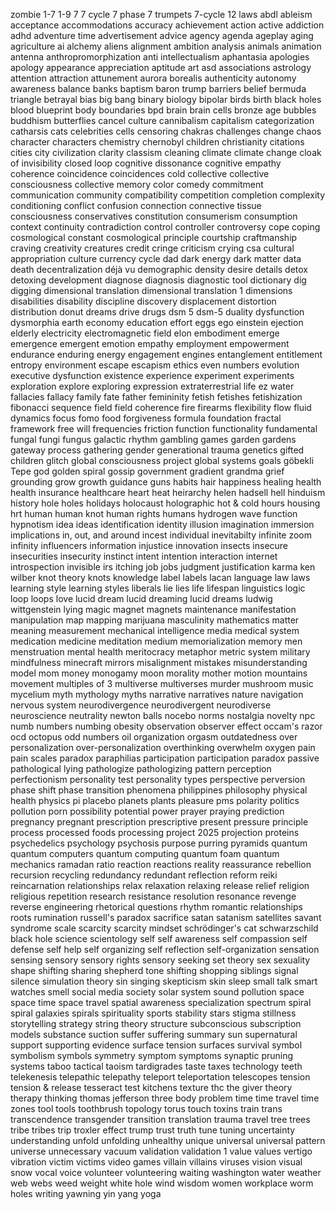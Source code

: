 zombie
1-7
1-9
7
7 cycle
7 phase
7 trumpets
7-cycle
12 laws
abdl
ableism
acceptance
accommodations
accuracy
achievement
action
active
addiction
adhd
adventure time
advertisement
advice
agency
agenda
ageplay
aging
agriculture
ai
alchemy
aliens
alignment
ambition
analysis
animals
animation
antenna
anthropromorphization
anti intellectualism
aphantasia
apologies
apology
appearance
appreciation
aptitude
art
asd
associations
astrology
attention
attraction
attunement
aurora borealis
authenticity
autonomy
awareness
balance
banks
baptism
baron trump
barriers
belief
bermuda triangle
betrayal
bias
big bang
binary
biology
bipolar
birds
birth
black holes
blood
blueprint
body
boundaries
bpd
brain
brain cells
bronze age
bubbles
buddhism
butterflies
cancel culture
cannibalism
capitalism
categorization
catharsis
cats
celebrities
cells
censoring
chakras
challenges
change
chaos
character
characters
chemistry
chernobyl
children
christianity
citations
cities
city
civilization
clarity
classism
cleaning
climate
climate change
cloak of invisibility
closed loop
cognitive dissonance
cognitive empathy
coherence
coincidence
coincidences
cold
collective
collective consciousness
collective memory
color
comedy
commitment
communication
community
compatibility
competition
completion
complexity
conditioning
conflict
confusion
connection
connective tissue
consciousness
conservatives
constitution
consumerism
consumption
context
continuity
contradiction
control
controller
controversy
cope
coping
cosmological constant
cosmological principle
courtship
craftmanship
craving
creativity
creatures
credit
cringe
criticism
crying
csa
cultural appropriation
culture
currency
cycle
dad
dark energy
dark matter
data
death
decentralization
déjà vu
demographic
density
desire
details
detox
detoxing
development
diagnose
diagnosis
diagnostic tool
dictionary
dig
digging
dimensional translation
dimensional translation 1
dimensions
disabilities
disability
discipline
discovery
displacement
distortion
distribution
donut
dreams
drive
drugs
dsm 5
dsm-5
duality
dysfunction
dysmorphia
earth
economy
education
effort
eggs
ego
einstein
ejection
elderly
electricity
electromagnetic field
elon
embodiment
emerge
emergence
emergent
emotion
empathy
employment
empowerment
endurance
enduring
energy
engagement
engines
entanglement
entitlement
entropy
environment
escape
escapism
ethics
even numbers
evolution
executive dysfunction
existence
experience
experiment
experiments
exploration
explore
exploring
expression
extraterrestrial life
ez water
fallacies
fallacy
family
fate
father
femininity
fetish
fetishes
fetishization
fibonacci sequence
field
field coherence
fire
firearms
flexibility
flow
fluid dynamics
focus
fomo
food
forgiveness
formula
foundation
fractal
framework
free will
frequencies
friction
function
functionality
fundamental
fungal
fungi
fungus
galactic rhythm
gambling
games
garden
gardens
gateway process
gathering
gender
generational trauma
genetics
gifted children
glitch
global consciousness project
global systems
goals
göbekli Tepe
god
golden spiral
gossip
government
gradient
grandma
grief
grounding
grow
growth
guidance
guns
habits
hair
happiness
healing
health
health insurance
healthcare
heart
heat
heirarchy
helen hadsell
hell
hinduism
history
hole
holes
holidays
holocaust
holographic
hot & cold
hours
housing
hrt
human
human knot
human rights
humans
hydrogen wave function
hypnotism
idea
ideas
identification
identity
illusion
imagination
immersion
implications
in, out, and around
incest
individual
inevitabilty
infinite zoom
infinity
influencers
information
injustice
innovation
insects
insecure
insecurities
insecurity
instinct
intent
intention
interaction
internet
introspection
invisible
irs
itching
job
jobs
judgment
justification
karma
ken wilber
knot theory
knots
knowledge
label
labels
lacan
language
law
laws
learning style
learning styles
liberals
lie
lies
life
lifespan
linguistics
logic
loop
loops
love
lucid dream
lucid dreaming
lucid dreams
ludwig wittgenstein
lying
magic
magnet
magnets
maintenance
manifestation
manipulation
map
mapping
marijuana
masculinity
mathematics
matter
meaning
measurement
mechanical intelligence
media
medical system
medication
medicine
meditation
medium
memorialization
memory
men
menstruation
mental health
meritocracy
metaphor
metric system
military
mindfulness
minecraft
mirrors
misalignment
mistakes
misunderstanding
model
mom
money
monogamy
moon
morality
mother
motion
mountains
movement
multiples of 3
multiverse
multiverses
murder
mushroom
music
mycelium
myth
mythology
myths
narrative
narratives
nature
navigation
nervous system
neurodivergence
neurodivergent
neurodiverse
neuroscience
neutrality
newton balls
nocebo
norms
nostalgia
novelty
npc
numb
numbers
numbing
obesity
observation
observer effect
occam's razor
ocd
octopus
odd numbers
oil
organization
orgasm
outdatedness
over personalization
over-personalization
overthinking
overwhelm
oxygen
pain
pain scales
paradox
paraphilias
participation
participation paradox
passive
pathological lying
pathologize
pathologizing
pattern
perception
perfectionism
personality test
personality types
perspective
perversion
phase shift
phase transition
phenomena
philippines
philosophy
physical health
physics
pi
placebo
planets
plants
pleasure
pms
polarity
politics
pollution
porn
possibility
potential
power
prayer
praying
prediction
pregnancy
pregnant
prescription
prescriptive
present
pressure
principle
process
processed foods
processing
project 2025
projection
proteins
psychedelics
psychology
psychosis
purpose
purring
pyramids
quantum
quantum computers
quantum computing
quantum foam
quantum mechanics
ramadan
ratio
reaction
reactions
reality
reassurance
rebellion
recursion
recycling
redundancy
redundant
reflection
reform
reiki
reincarnation
relationships
relax
relaxation
relaxing
release
relief
religion
religious
repetition
research
resistance
resolution
resonance
revenge
reverse engineering
rhetorical questions
rhythm
romantic relationships
roots
rumination
russell's paradox
sacrifice
satan
satanism
satellites
savant syndrome
scale
scarcity
scarcity mindset
schrödinger's cat
schwarzschild black hole
science
scientology
self
self awareness
self compassion
self defense
self help
self organizing
self reflection
self-organization
sensation
sensing
sensory
sensory rights
sensory seeking
set theory
sex
sexuality
shape shifting
sharing
shepherd tone
shifting
shopping
siblings
signal
silence
simulation theory
sin
singing
skepticism
skin
sleep
small talk
smart watches
smell
social media
society
solar system
sound pollution
space
space time
space travel
spatial awareness
specialization
spectrum
spiral
spiral galaxies
spirals
spirituality
sports
stability
stars
stigma
stillness
storytelling
strategy
string theory
structure
subconscious
subscription models
substance
suction
suffer
suffering
summary
sun
supernatural
support
supporting evidence
surface tension
surfaces
survival
symbol
symbolism
symbols
symmetry
symptom
symptoms
synaptic pruning
systems
taboo
tactical
taoism
tardigrades
taste
taxes
technology
teeth
telekenesis
telepathic
telepathy
teleport
teleportation
telescopes
tension
tension & release
tesseract
test kitchens
texture
thc
the giver
theory
therapy
thinking
thomas jefferson
three body problem
time
time travel
time zones
tool
tools
toothbrush
topology
torus
touch
toxins
train
trans
transcendence
transgender
transition
translation
trauma
travel
tree
trees
tribe
tribes
trip
troxler effect
trump
trust
truth
tune
tuning
uncertainty
understanding
unfold
unfolding
unhealthy
unique
universal
universal pattern
universe
unnecessary
vacuum
validation
validation 1
value
values
vertigo
vibration
victim
victims
video games
villain
villains
viruses
vision
visual snow
vocal
voice
volunteer
volunteering
waiting
washington
water
weather
web
webs
weed
weight
white hole
wind
wisdom
women
workplace
worm holes
writing
yawning
yin yang
yoga